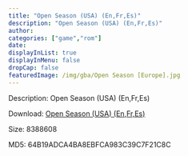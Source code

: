 ```yaml
---
title: "Open Season (USA) (En,Fr,Es)"
description: "Open Season (USA) (En,Fr,Es)"
author: 
categories: ["game","rom"]
date: 
displayInList: true
displayInMenu: false
dropCap: false
featuredImage: /img/gba/Open Season [Europe].jpg
---
```


Description: Open Season (USA) (En,Fr,Es)

Download: <a style="text-decoration:underline;" href="https://mega.nz/#!bOBWgC4L!fo624o4JmBqv-5lOWeJOOMNO1WjkxrAVlhQx9-if_hw" target = "_blank" rel = "nofollow" > Open Season (USA) (En,Fr,Es)</a>

Size: 8388608

MD5: 64B19ADCA4BA8EBFCA983C39C7F21C8C

